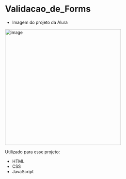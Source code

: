# Validacao_de_Forms
- Imagem do projeto da Alura <br>
<img width="382" alt="image" src="https://user-images.githubusercontent.com/75628046/177636597-1c949a85-c3ee-4396-a32a-a7b30154b25d.png">

Utilizado para esse projeto:
- HTML
- CSS
- JavaScript

